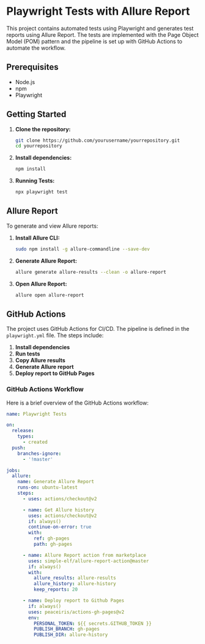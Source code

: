 # Playwright Tests with Allure Report

This project contains automated tests using Playwright and generates test reports using Allure Report. The tests are implemented with the Page Object Model (POM) pattern and the pipeline is set up with GitHub Actions to automate the workflow.

## Prerequisites

- Node.js
- npm
- Playwright

## Getting Started

1. **Clone the repository:**

    ```bash
    git clone https://github.com/yourusername/yourrepository.git
    cd yourrepository
    ```

2. **Install dependencies:**

    ```bash
    npm install
    ```

3. **Running Tests:**

    ```bash
    npx playwright test
    ```

## Allure Report

To generate and view Allure reports:

1. **Install Allure CLI:**

    ```bash
    sudo npm install -g allure-commandline --save-dev
    ```

2. **Generate Allure Report:**

    ```bash
    allure generate allure-results --clean -o allure-report
    ```

3. **Open Allure Report:**

    ```bash
    allure open allure-report
    ```

## GitHub Actions

The project uses GitHub Actions for CI/CD. The pipeline is defined in the `playwright.yml` file. The steps include:

1. **Install dependencies**
2. **Run tests**
3. **Copy Allure results**
4. **Generate Allure report**
5. **Deploy report to GitHub Pages**

### GitHub Actions Workflow

Here is a brief overview of the GitHub Actions workflow:

```yaml
name: Playwright Tests

on:
  release:
    types:
      - created
  push:
    branches-ignore:
      - '!master'

jobs:
  allure:
    name: Generate Allure Report
    runs-on: ubuntu-latest
    steps:
      - uses: actions/checkout@v2

      - name: Get Allure history
        uses: actions/checkout@v2
        if: always()
        continue-on-error: true
        with:
          ref: gh-pages
          path: gh-pages

      - name: Allure Report action from marketplace
        uses: simple-elf/allure-report-action@master
        if: always()
        with:
          allure_results: allure-results
          allure_history: allure-history
          keep_reports: 20

      - name: Deploy report to Github Pages
        if: always()
        uses: peaceiris/actions-gh-pages@v2
        env:
          PERSONAL_TOKEN: ${{ secrets.GITHUB_TOKEN }}
          PUBLISH_BRANCH: gh-pages
          PUBLISH_DIR: allure-history

